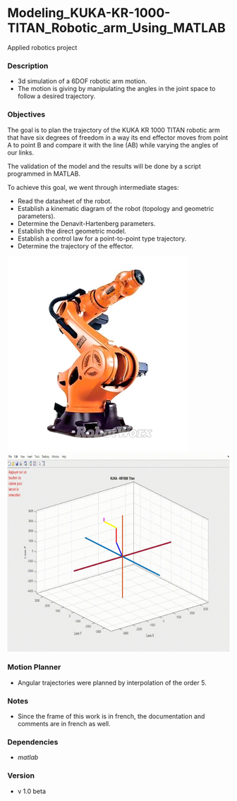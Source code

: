 # Modeling_KUKA-KR-1000-TITAN_Robotic_arm_Using_MATLAB
Applied robotics project

### Description
- 3d simulation of a 6DOF robotic arm motion.
- The motion is giving by manipulating the angles in the joint space to follow a desired trajectory.

### Objectives
The goal is to plan the trajectory of the KUKA KR 1000 TITAN robotic arm that have six degrees of freedom 
in a way its end effector moves from point A to point B and compare it with the line (AB) while varying
the angles of our links.

The validation of the model and the results will be done by a script programmed in MATLAB.
    
To achieve this goal, we went through intermediate stages:

- Read the datasheet of the robot.
- Establish a kinematic diagram of the robot (topology and geometric parameters).
- Determine the Denavit-Hartenberg parameters.
- Establish the direct geometric model.
- Establish a control law for a point-to-point type trajectory.
- Determine the trajectory of the effector.
          
![A* Search](https://github.com/RIYADHABBES/Modeling_KUKA-KR-1000-TITAN_Robotic_arm_Using_MATLAB/blob/main/KUKA_KR_1000_0001.jpg?raw=true) <img src="https://raw.githubusercontent.com/RIYADHABBES/Modeling_KUKA-KR-1000-TITAN_Robotic_arm_Using_MATLAB/main/kuka.gif" width="550" height="450"/>




### Motion Planner
- Angular trajectories were planned by interpolation of the order 5.

### Notes
- Since the frame of this work is in french, the documentation and comments are in french as well.

### Dependencies
- *matlab*

### Version

- v 1.0 beta
